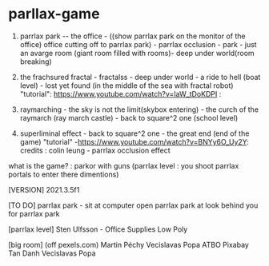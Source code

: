 # parllax-game


1. parrlax park -- the office - ((show parrlax park on the monitor of the office) office cutting off to parrlax park) - parrlax occlusion - park - just an avarge room (giant room filled with rooms)- deep under world(room breaking)

2. the frachsured fractal - fractalss - deep under world - a ride to hell (boat level) - lost yet found (in the middle of the sea with fractal robot)  "tutorial": https://www.youtube.com/watch?v=IaW_tDoKDPI :

3. raymarching - the sky is not the limit(skybox entering) - the curch of the raymarch (ray march castle) - back to square^2 one (school level)

4. superliminal effect - back to square^2 one - the great end (end of the game) "tutorial" -https://www.youtube.com/watch?v=BNYy6O_Uy2Y:
credits :
colin leung - parrlax occlusion effect

what is the game? : parkor with guns (parrlax level : you shoot parrlax portals to enter there dimentions)

[VERSION]
2021.3.5f1

[TO DO]
parrlax park - sit at computer open parrlax park at look behind you
for parrlax park



[parrlax level]
Sten Ulfsson - Office Supplies Low Poly

[big room]
(off pexels.com)
Martin Péchy
Vecislavas Popa
ATBO
Pixabay
Tan Danh
Vecislavas Popa
